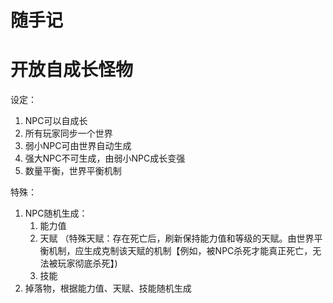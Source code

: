 # 随手记

# 开放自成长怪物
设定： 
1. NPC可以自成长
2. 所有玩家同步一个世界
3. 弱小NPC可由世界自动生成
4. 强大NPC不可生成，由弱小NPC成长变强
5. 数量平衡，世界平衡机制

特殊：
1. NPC随机生成：
    1. 能力值
    2. 天赋   （特殊天赋：存在死亡后，刷新保持能力值和等级的天赋。由世界平衡机制，应生成克制该天赋的机制【例如，被NPC杀死才能真正死亡，无法被玩家彻底杀死】)
    3. 技能
2. 掉落物，根据能力值、天赋、技能随机生成